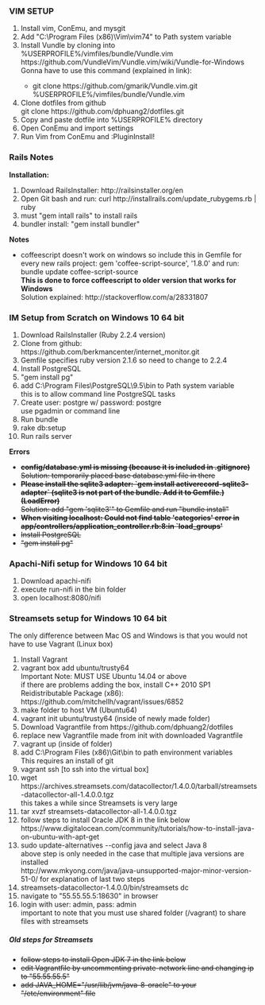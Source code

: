 <h3> VIM SETUP </h3> 
<ol>
    <li> Install vim, ConEmu, and mysgit </li>
    <li> Add "C:\Program Files (x86)\Vim\vim74" to Path system variable </li>
    <li> Install Vundle by cloning into %USERPROFILE%/vimfiles/bundle/Vundle.vim </li>
    https://github.com/VundleVim/Vundle.vim/wiki/Vundle-for-Windows
    Gonna have to use this command (explained in link):
    <ul>
        <li>git clone https://github.com/gmarik/Vundle.vim.git %USERPROFILE%/vimfiles/bundle/Vundle.vim </li>
    </ul> 
    <li> Clone dotfiles from github </li>
    git clone https://github.com/dphuang2/dotfiles.git
    <li> Copy and paste dotfile into %USERPROFILE% directory </li>
    <li> Open ConEmu and import settings </li>
    <li> Run Vim from ConEmu and :PluginInstall! </li>
</ol>    


<h3> Rails Notes </h3>
<b>  Installation:  </b>
<ol>
    <li> Download RailsInstaller: http://railsinstaller.org/en </li> 
    <li> Open Git bash and run: curl http://installrails.com/update_rubygems.rb | ruby </li>
    <li>must "gem intall rails" to install rails</li>
    <li>bundler install: "gem install bundler" </li>
</ol>

<b> Notes </b>
<ul>
    <li> coffeescript doesn't work on windows so include this in Gemfile for every new rails project: gem 'coffee-script-source', '1.8.0' and run: bundle update coffee-script-source </li>
    <b> This is done to force coffeescript to older version that works for Windows </b> <br>
    Solution explained: http://stackoverflow.com/a/28331807
</ul>

<h3> IM Setup from Scratch on Windows 10 64 bit </h3>

<ol>
    <li> Download RailsInstaller (Ruby 2.2.4 version) </li>
    <li> Clone from github: https://github.com/berkmancenter/internet_monitor.git </li>
    <li> Gemfile specifies ruby version 2.1.6 so need to change to 2.2.4 </li>
    <li> Install PostgreSQL </li>
    <li> "gem install pg" </li>
    <li> add C:\Program Files\PostgreSQL\9.5\bin to Path system variable </li> 
    this is to allow command line PostgreSQL tasks
    <li> Create user: postgre w/ password: postgre </li>
    use pgadmin or command line
    <li> Run bundle</li> 
    <li> rake db:setup </li>
    <li> Run rails server </li>
</ol>

<b>Errors</b>
<ul>
    <del><b><li> config/database.yml is missing (because it is included in .gitignore) </li></b></del>
    <del>Solution: temporarily placed base database.yml file in there</del>
    <del><b><li> Please install the sqlite3 adapter: `gem install activerecord-sqlite3-adapter` (sqlite3 is not part of the bundle. Add it to Gemfile.) (LoadError) </li></b></del>
    <del>Solution: add "gem 'sqlite3'" to Gemfile and run "bundle install"</del>
    <del><b><li> When visiting localhost: Could not find table 'categories' error in app/controllers/application_controller.rb:8:in `load_groups' </li></b></del>
    <del><li> Install PostgreSQL </li></del> 
    <del><li> "gem install pg" </li></del> 
</ul>


<h3>Apachi-Nifi setup for Windows 10 64 bit</h3>

<ol>
   <li> Download apachi-nifi </li>
   <li> execute run-nifi in the bin folder </li>
   <li> open localhost:8080/nifi </li>
</ol>

<h3>Streamsets setup for Windows 10 64 bit </h3>
The only difference between Mac OS and Windows is that you would not have to use Vagrant (Linux box)
<ol>
    <li> Install Vagrant </li>
    <li> vagrant box add ubuntu/trusty64 </li>
    Important Note: MUST USE Ubuntu 14.04 or above <br>
    if there are problems adding the box, install C++ 2010 SP1 Reidistributable Package (x86): https://github.com/mitchellh/vagrant/issues/6852 
    <li> make folder to host VM (Ubuntu64) </li>
    <li> vagrant init ubuntu/trusty64 (inside of newly made folder) </li>
    <li> Download Vagrantfile from https://github.com/dphuang2/dotfiles </li>
    <li> replace new Vagrantfile made from init with downloaded Vagrantfile </li>
    <li> vagrant up (inside of folder) </li>
    <li> add C:\Program Files (x86)\Git\bin to path environment variables </li>
    This requires an install of git
    <li> vagrant ssh [to ssh into the virtual box] </li>
    <li> wget https://archives.streamsets.com/datacollector/1.4.0.0/tarball/streamsets-datacollector-all-1.4.0.0.tgz </li>
    this takes a while since Streamsets is very large
    <li> tar xvzf streamsets-datacollector-all-1.4.0.0.tgz </li>
    <li> follow steps to install Oracle JDK 8 in the link below </li>   
    https://www.digitalocean.com/community/tutorials/how-to-install-java-on-ubuntu-with-apt-get
    <li> sudo update-alternatives --config java and select Java 8 </li>
    above step is only needed in the case that multiple java versions are installed <br>
    http://www.mkyong.com/java/java-unsupported-major-minor-version-51-0/ for explanation of last two steps
    <li> streamsets-datacollector-1.4.0.0/bin/streamsets dc </li>
    <li> navigate to "55.55.55.5:18630" in browser </li>
    <li> login with user: admin, pass: admin </li>
    important to note that you must use shared folder (/vagrant) to share files with streamsets
</ol>
<h5> Old steps for Streamsets </h5>
<ul>
    <del> <li> follow steps to install Open JDK 7 in the link below </li> </del> 
    <del> <li> edit Vagrantfile by uncommenting private-network line and changing ip to "55.55.55.5" </li> </del>
    <del> <li> add JAVA_HOME="/usr/lib/jvm/java-8-oracle" to your "/etc/environment" file </li> </del>
</ul>
